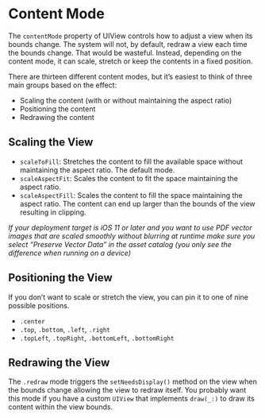 # Content Mode

The `contentMode` property of UIView controls how to adjust a view when its bounds change. The system will not, by default, redraw a view each time the bounds change. That would be wasteful. Instead, depending on the content mode, it can scale, stretch or keep the contents in a fixed position.

There are thirteen different content modes, but it’s easiest to think of three main groups based on the effect:

* Scaling the content (with or without maintaining the aspect ratio)
* Positioning the content
* Redrawing the content

## Scaling the View

* `scaleToFill`: Stretches the content to fill the available space without maintaining the aspect ratio. The default mode.
* `scaleAspectFit`: Scales the content to fit the space maintaining the aspect ratio.
* `scaleAspectFill`: Scales the content to fill the space maintaining the aspect ratio. The content can end up larger than the bounds of the view resulting in clipping.

*If your deployment target is iOS 11 or later and you want to use PDF vector images that are scaled smoothly without blurring at runtime make sure you select “Preserve Vector Data” in the asset catalog (you only see the difference when running on a device)*

## Positioning the View

If you don’t want to scale or stretch the view, you can pin it to one of nine possible positions.

* `.center`
* `.top`, `.bottom`, `.left`, `.right`
* `.topLeft`, `.topRight`, `.bottomLeft`, `.bottomRight`

## Redrawing the View

The `.redraw` mode triggers the `setNeedsDisplay()` method on the view when the bounds change allowing the view to redraw itself. You probably want this mode if you have a custom `UIView` that implements `draw(_:)` to draw its content within the view bounds.
